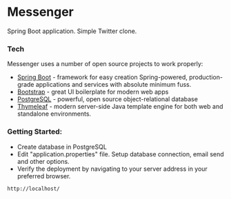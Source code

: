 # Messenger
Spring Boot application. Simple Twitter clone.

### Tech

Messenger uses a number of open source projects to work properly:
* [Spring Boot](https://spring.io/projects/spring-boot) - framework for easy creation Spring-powered, production-grade applications and services with absolute minimum fuss.
* [Bootstrap](https://getbootstrap.com/) - great UI boilerplate for modern web apps
* [PostgreSQL](https://www.postgresql.org/) - powerful, open source object-relational database
* [Thymeleaf](https://www.thymeleaf.org/) - modern server-side Java template engine for both web and standalone environments.


### Getting Started:
  - Create database in PostgreSQL
  - Edit "application.properties" file. Setup database connection, email send and other options.
  - Verify the deployment by navigating to your server address in your preferred browser.
  ```sh
  http://localhost/
  ```
  


